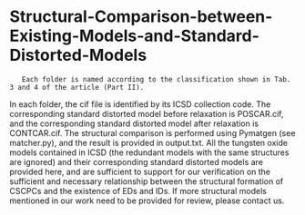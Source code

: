 # Structural-Comparison-between-Existing-Models-and-Standard-Distorted-Models
       Each folder is named according to the classification shown in Tab. 3 and 4 of the article (Part II).
In each folder, the cif file is identified by its ICSD collection code. The corresponding standard distorted 
model before relaxation is POSCAR.cif, and the corresponding standard distorted model after relaxation 
is CONTCAR.cif. The structural comparison is performed using Pymatgen (see matcher.py), and the result 
is provided in output.txt.
       All the tungsten oxide models contained in ICSD (the redundant models with the same structures are 
ignored) and their corresponding standard distorted models are provided here, and are sufficient to 
support for our verification on the sufficient and necessary relationship between the structural formation 
of CSCPCs and the existence of EDs and IDs. If more structural models mentioned in our work need to
be provided for review, please contact us.
